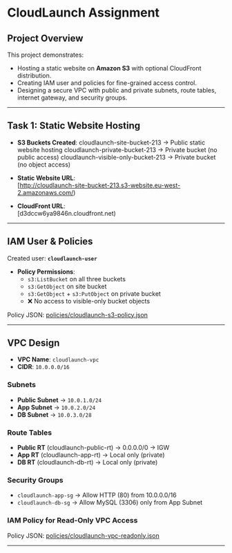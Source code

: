 #  CloudLaunch Assignment

##  Project Overview
This project demonstrates:
- Hosting a static website on **Amazon S3** with optional CloudFront distribution.
- Creating IAM user and policies for fine-grained access control.
- Designing a secure VPC with public and private subnets, route tables, internet gateway, and security groups.

---

## Task 1: Static Website Hosting
- **S3 Buckets Created**:
    cloudlaunch-site-bucket-213 → Public static website hosting
    cloudlaunch-private-bucket-213 → Private bucket (no public access)
    cloudlaunch-visible-only-bucket-213 → Private bucket (no object access)

- **Static Website URL**:  
  [http://cloudlaunch-site-bucket-213.s3-website.eu-west-2.amazonaws.com/)  

- **CloudFront URL**:  
  [d3dccw6ya9846n.cloudfront.net)

---

## IAM User & Policies
Created user: **`cloudlaunch-user`**

- **Policy Permissions**:
  - `s3:ListBucket` on all three buckets
  - `s3:GetObject` on site bucket
  - `s3:GetObject` + `s3:PutObject` on private bucket
  - ❌ No access to visible-only bucket objects

Policy JSON: [policies/cloudlaunch-s3-policy.json](policies/cloudlaunch-s3-policy.json)  

---

## VPC Design
- **VPC Name**: `cloudlaunch-vpc`  
- **CIDR**: `10.0.0.0/16`  

### Subnets
- **Public Subnet** → `10.0.1.0/24`
- **App Subnet** → `10.0.2.0/24`
- **DB Subnet** → `10.0.3.0/28`

### Route Tables
- **Public RT** (cloudlaunch-public-rt) → 0.0.0.0/0 → IGW  
- **App RT** (cloudlaunch-app-rt) → Local only (private)  
- **DB RT** (cloudlaunch-db-rt) → Local only (private)  

### Security Groups
- `cloudlaunch-app-sg` → Allow HTTP (80) from 10.0.0.0/16  
- `cloudlaunch-db-sg` → Allow MySQL (3306) only from App Subnet  

### IAM Policy for Read-Only VPC Access
Policy JSON: [policies/cloudlaunch-vpc-readonly.json](policies/cloudlaunch-vpc-readonly.json)

---



